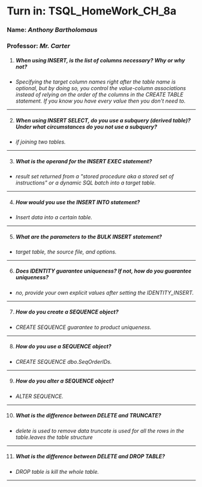 # **Turn in:** **TSQL_HomeWork_CH_8a**
### **Name:** *Anthony Bartholomaus*
### Professor: *Mr. Carter*

1.  ##### When using INSERT, is the list of columns necessary? Why or why not?
- *Specifying the target column names right after the table name is optional, but by doing so, you
control the value-column associations instead of relying on the order of the columns in the CREATE TABLE statement. If you know you have every value then you don't need to.*
---
2.  #####	When using INSERT SELECT, do you use a subquery (derived table)? Under what circumstances do you not use a subquery?
- *if joining two tables.*
---
3.  ##### What is the operand for the INSERT EXEC statement?
- *result set returned from a "stored procedure aka a stored set of instructions" or a dynamic SQL batch into a target table.*
---
4.  ##### How would you use the INSERT INTO statement?
- *Insert data into a certain table.*
---
5.  ##### What are the parameters to the BULK INSERT statement?
- *target table, the source file, and options.*
---
6.  ##### Does IDENTITY guarantee uniqueness? If not, how do you guarantee uniqueness?
- *no, provide your own explicit values after setting the IDENTITY_INSERT.*
---
7.  ##### How do you create a SEQUENCE object?
- *CREATE SEQUENCE guarantee to product uniqueness.*
---
8.  ##### How do you use a SEQUENCE object?
- *CREATE SEQUENCE dbo.SeqOrderIDs.*
---
9.  ##### How do you alter a SEQUENCE object?
- *ALTER SEQUENCE.*
---
10. ##### What is the difference between DELETE and TRUNCATE?
- *delete is used to remove data truncate is used for all the rows in the table.leaves the table structure*
---
11. ##### What is the difference between DELETE and DROP TABLE?
- *DROP table is kill the whole table.*
---
